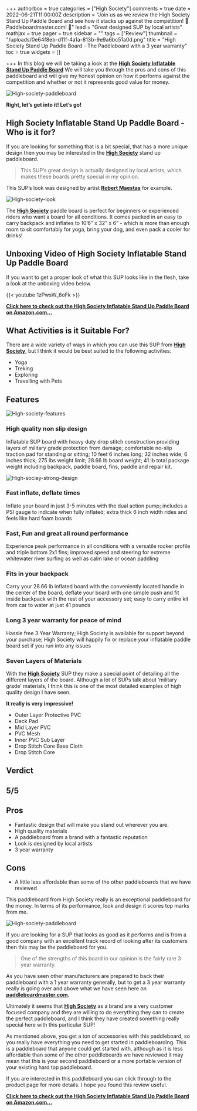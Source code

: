 +++
authorbox = true
categories = ["High Society"]
comments = true
date = 2022-06-21T11:00:00Z
description = "Join us as we review the High Society Stand Up Paddle Board and see how it stacks up against the competition! 🛶 Paddleboardmaster.com! 🛶"
lead = "Great designed SUP by local artists"
mathjax = true
pager = true
sidebar = ""
tags = ["Review"]
thumbnail = "/uploads/0e64f8eb-d11f-4a1a-813b-9e9a6bc51a0d.png"
title = "High Society Stand Up Paddle Board - The Paddleboard with a 3 year warranty"
toc = true
widgets = []

+++
In this blog we will be taking a look at the [**High Society Inflatable Stand Up Paddle Board**](https://www.amazon.com/dp/B07PJB9768?&linkCode=ll1&tag=paddleboardmaster-20&linkId=a3c6b497fad2a191431df77395df4224&language=en_US&ref_=as_li_ss_tl)  We will take you through the pros and cons of this paddleboard and will give my honest opinion on how it performs against the competition and whether or not it represents good value for money.

![High-society-paddleboard](/uploads/e122ce9b-ce98-4f43-a7ba-16166dd395c0.jpeg "High-society-paddleboard")

**Right, let’s get into it! Let’s go!**

## High Society Inflatable Stand Up Paddle Board - Who is it for?

If you are looking for something that is a bit special, that has a more unique design then you may be interested in the [**High Society**](/categories/high-society/) stand up paddleboard.

> This SUP’s great design is actually designed by local artists, which makes these boards pretty special in my opinion.

This SUP’s look was designed by artist [**Robert Maestas**](https://www.robertmaestas.com/) for example.

![High-society-look](/uploads/1e80ae76-1f93-4338-b6fa-b6934ee8adf9.png "High-society-look")

The [**High Society**](/categories/high-society/) paddle board is perfect for beginners or experienced riders who want a board for all conditions. It comes packed in an easy to carry backpack and inflates to 10’6” x 32” x 6” - which is more than enough room to sit comfortably for yoga, bring your dog, and even pack a cooler for drinks!

## Unboxing Video of High Society Inflatable Stand Up Paddle Board

If you want to get a proper look of what this SUP looks like in the flesh, take a look at the unboxing video below.

{{< youtube 1zPwsW_6oFk >}}

[**Click here to check out the High Society Inflatable Stand Up Paddle Board on Amazon.com...**](https://www.amazon.com/dp/B07PJB9768?&linkCode=ll1&tag=paddleboardmaster-20&linkId=a3c6b497fad2a191431df77395df4224&language=en_US&ref_=as_li_ss_tl)

## What Activities is it Suitable For?

There are a wide variety of ways in which you can use this SUP from [**High Society**](/categories/high-society/), but I think it would be best suited to the following activities:

* Yoga
* Treking
* Exploring
* Travelling with Pets

## Features

![High-society-features](/uploads/872c928f-43d8-4a6f-8bc3-9725463566b4.jpeg "High-society-features")

### High quality non slip design

Inflatable SUP board with heavy duty drop stitch construction providing layers of military grade protection from damage; comfortable no-slip traction pad for standing or sitting; 10 feet 6 inches long; 32 inches wide; 6 inches thick; 275 lbs weight limit; 28.66 lb board weight; 41 lb total package weight including backpack, paddle board, fins, paddle and repair kit.

![High-sociey-strong-design](/uploads/b07382e7-98c6-4857-9e84-a84511746fa1.png "High-sociey-strong-design")

### Fast inflate, deflate times

Inflate your board in just 3-5 minutes with the dual action pump; includes a PSI gauge to indicate when fully inflated; extra thick 6 inch width rides and feels like hard foam boards

### Fast, Fun and great all round performance

Experience peak performance in all conditions with a versatile rocker profile and triple bottom 2x1 fins; improved speed and steering for extreme whitewater river surfing as well as calm lake or ocean paddling

### Fits in your backpack

Carry your 28.66 lb inflated board with the conveniently located handle in the center of the board; deflate your board with one simple push and fit inside backpack with the rest of your accessory set; easy to carry entire kit from car to water at just 41 pounds

### Long 3 year warranty for peace of mind

Hassle free 3 Year Warranty; High Society is available for support beyond your purchase; High Society will happily fix or replace your inflatable paddle board set if you run into any issues

### Seven Layers of Materials

With the [**High Society**](/categories/high-society/) SUP they make a special point of detailing all the different layers of the board.  Although a lot of SUPs talk about ‘military grade’ materials, I think this is one of the most detailed examples of high quality design I have seen.  

**It really is very impressive!**

* Outer Layer Protective PVC
* Deck Pad
* Mid Layer PVC
* PVC Mesh
* Inner PVC Sub Layer
* Drop Stitch Core Base Cloth
* Drop Stitch Core

## Verdict

## 5/5

## Pros

* Fantastic design that will make you stand out wherever you are.
* High quality materials 
* A paddleboard from a brand with a fantastic reputation
* Look is designed by local artists
* 3 year warranty

## Cons

* A little less affordable than some of the other paddleboards that we have reviewed

This paddleboard from High Society really is an exceptional paddleboard for the money.  In terms of its performance, look and design it scores top marks from me.

![High-society-paddleboard](/uploads/83097597-786c-470e-aa4d-3a9da956cff0.jpeg "High-society-paddleboard")

If you are looking for a SUP that looks as good as it performs and is from a good company with an excellent track record of looking after its customers then this may be the paddleboard for you.

> One of the strengths of this board in our opinion is the fairly rare 3 year warranty.  

As you have seen other manufacturers are prepared to back their paddleboard with a 1 year warranty generally, but to get a 3 year warranty really is going over and above what we have seen here on [**paddleboardmaster.com**](/)**.**

Ultimately it seems that [**High Society**](/categories/high-society/) as a brand are a very customer focused company and they are willing to do everything they can to create the perfect paddleboard, and I think they have created something really special here with this particular SUP!  

As mentioned above, you get a ton of accessories with this paddleboard, so you really have everything you need to get started in paddleboarding.  This is a paddleboard that anyone could get started with, although as it is less affordable than some of the other paddleboards we have reviewed it may mean that this is your second paddleboard or a more portable version of your existing hard top paddleboard.

If you are interested in this paddleboard you can click through to the product page for more details. I hope you found this review useful.

[**Click here to check out the High Society Inflatable Stand Up Paddle Board on Amazon.com...**](https://www.amazon.com/dp/B07PJB9768?&linkCode=ll1&tag=paddleboardmaster-20&linkId=a3c6b497fad2a191431df77395df4224&language=en_US&ref_=as_li_ss_tl)